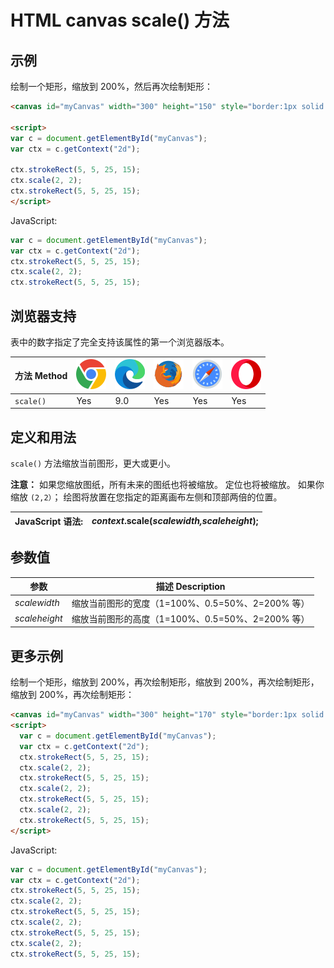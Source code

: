 HTML canvas scale() 方法
===

## 示例

绘制一个矩形，缩放到 200%，然后再次绘制矩形：

```html idoc:preview:iframe
<canvas id="myCanvas" width="300" height="150" style="border:1px solid #d3d3d3;">您的浏览器不支持 HTML5 canvas 标签。</canvas>

<script>
var c = document.getElementById("myCanvas");
var ctx = c.getContext("2d");

ctx.strokeRect(5, 5, 25, 15);
ctx.scale(2, 2);
ctx.strokeRect(5, 5, 25, 15);
</script> 
```

JavaScript:

```js
var c = document.getElementById("myCanvas");
var ctx = c.getContext("2d");
ctx.strokeRect(5, 5, 25, 15);
ctx.scale(2, 2);
ctx.strokeRect(5, 5, 25, 15);
```

## 浏览器支持

表中的数字指定了完全支持该属性的第一个浏览器版本。

| 方法 Method | ![chrome][1] | ![edge][2] | ![firefox][3] | ![safari][4] | ![opera][5] |
| ------- | --- | --- | --- | --- | --- |
| `scale()` | Yes | 9.0 | Yes | Yes | Yes |
<!--rehype:style=width: 100%; display: inline-table;-->

## 定义和用法

`scale()` 方法缩放当前图形，更大或更小。

**注意：** 如果您缩放图纸，所有未来的图纸也将被缩放。 定位也将被缩放。 如果你缩放 `(2,2）`； 绘图将放置在您指定的距离画布左侧和顶部两倍的位置。

| JavaScript 语法: | *context*.scale(*scalewidth,scaleheight*); |
| ----- | ----- |
<!--rehype:style=width: 100%; display: inline-table;-->

## 参数值

| 参数 | 描述 Description |
| ----- | ----- |
| *scalewidth*  | 缩放当前图形的宽度（1=100%、0.5=50%、2=200% 等） |
| *scaleheight* | 缩放当前图形的高度（1=100%、0.5=50%、2=200% 等） |
<!--rehype:style=width: 100%; display: inline-table;-->

## 更多示例

绘制一个矩形，缩放到 200%，再次绘制矩形，缩放到 200%，再次绘制矩形，缩放到 200%，再次绘制矩形：

```html idoc:preview:iframe
<canvas id="myCanvas" width="300" height="170" style="border:1px solid #d3d3d3;">您的浏览器不支持 HTML5 canvas 标签。</canvas>
<script>
  var c = document.getElementById("myCanvas");
  var ctx = c.getContext("2d");
  ctx.strokeRect(5, 5, 25, 15);
  ctx.scale(2, 2);
  ctx.strokeRect(5, 5, 25, 15);
  ctx.scale(2, 2);
  ctx.strokeRect(5, 5, 25, 15);
  ctx.scale(2, 2);
  ctx.strokeRect(5, 5, 25, 15);
</script> 
```

JavaScript:

```js
var c = document.getElementById("myCanvas");
var ctx = c.getContext("2d");
ctx.strokeRect(5, 5, 25, 15);
ctx.scale(2, 2);
ctx.strokeRect(5, 5, 25, 15);
ctx.scale(2, 2);
ctx.strokeRect(5, 5, 25, 15);
ctx.scale(2, 2);
ctx.strokeRect(5, 5, 25, 15);
```


[1]: ../assets/chrome.svg
[2]: ../assets/edge.svg
[3]: ../assets/firefox.svg
[4]: ../assets/safari.svg
[5]: ../assets/opera.svg